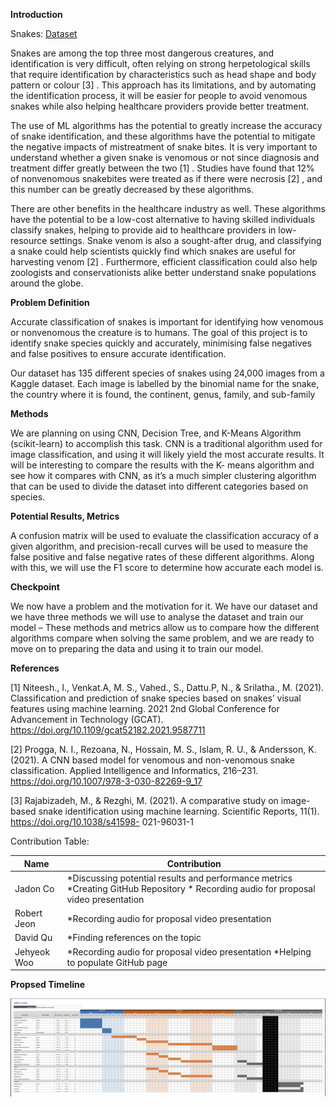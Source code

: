 **Introduction**

Snakes: [Dataset](https://www.kaggle.com/datasets/goelyash/165-different-snakes-species/data)

Snakes are among the top three most dangerous creatures, and identification is very
difficult, often relying on strong herpetological skills that require identification by characteristics
such as head shape and body pattern or colour [3] . This approach has its limitations, and by
automating the identification process, it will be easier for people to avoid venomous snakes
while also helping healthcare providers provide better treatment.

The use of ML algorithms has the potential to greatly increase the accuracy of snake
identification, and these algorithms have the potential to mitigate the negative impacts of
mistreatment of snake bites. It is very important to understand whether a given snake is
venomous or not since diagnosis and treatment differ greatly between the two [1] . Studies have
found that 12% of nonvenomous snakebites were treated as if there were necrosis [2] , and this
number can be greatly decreased by these algorithms.

There are other benefits in the healthcare industry as well. These algorithms have the
potential to be a low-cost alternative to having skilled individuals classify snakes, helping to
provide aid to healthcare providers in low-resource settings. Snake venom is also a sought-after
drug, and classifying a snake could help scientists quickly find which snakes are useful for
harvesting venom [2] . Furthermore, efficient classification could also help zoologists and
conservationists alike better understand snake populations around the globe.



**Problem Definition**

Accurate classification of snakes is important for identifying how venomous or
nonvenomous the creature is to humans. The goal of this project is to identify snake species
quickly and accurately, minimising false negatives and false positives to ensure accurate
identification.

Our dataset has 135 different species of snakes using 24,000 images from a Kaggle dataset. Each
image is labelled by the binomial name for the snake, the country where it is found, the
continent, genus, family, and sub-family



**Methods**

We are planning on using CNN, Decision Tree, and K-Means Algorithm (scikit-learn) to
accomplish this task. CNN is a traditional algorithm used for image classification, and using it
will likely yield the most accurate results. It will be interesting to compare the results with the K-
means algorithm and see how it compares with CNN, as it’s a much simpler clustering algorithm
that can be used to divide the dataset into different categories based on species.



**Potential Results, Metrics**

A confusion matrix will be used to evaluate the classification accuracy of a given
algorithm, and precision-recall curves will be used to measure the false positive and false
negative rates of these different algorithms. Along with this, we will use the F1 score to
determine how accurate each model is.



**Checkpoint**

We now have a problem and the motivation for it. We have our dataset and we have three
methods we will use to analyse the dataset and train our model – These methods and metrics
allow us to compare how the different algorithms compare when solving the same problem, and
we are ready to move on to preparing the data and using it to train our model.


**References**

[1] Niteesh., I., Venkat.A, M. S., Vahed., S., Dattu.P, N., &amp; Srilatha., M. (2021). Classification
and prediction of snake species based on snakes’ visual features using machine learning. 2021
2nd Global Conference for Advancement in Technology (GCAT).
https://doi.org/10.1109/gcat52182.2021.9587711

[2] Progga, N. I., Rezoana, N., Hossain, M. S., Islam, R. U., &amp; Andersson, K. (2021). A CNN
based model for venomous and non-venomous snake classification. Applied Intelligence and
Informatics, 216–231. https://doi.org/10.1007/978-3-030-82269-9_17

[3] Rajabizadeh, M., &amp; Rezghi, M. (2021). A comparative study on image-based snake
identification using machine learning. Scientific Reports, 11(1). https://doi.org/10.1038/s41598-
021-96031-1

Contribution Table:

| Name | Contribution |
| --- | --- |
| Jadon Co | *Discussing potential results and performance metrics *Creating GitHub Repository * Recording audio for proposal video presentation |
| Robert Jeon | *Recording audio for proposal video presentation |
| David Qu | *Finding references on the topic |
| Jehyeok Woo | *Recording audio for proposal video presentation *Helping to populate GitHub page |


**Propsed Timeline**

![Proposed Timeline](https://github.com/JadonCo101/ML-Project/blob/ae50189d216f547c064c8219298407a77c445999/excelchart.png)


